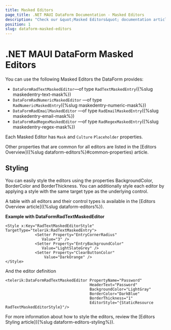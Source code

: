```yaml
---
title: Masked Editors
page_title: .NET MAUI DataForm Documentation - Masked Editors
description: "Check our &quot;Masked Editors&quot; documentation article for Telerik DataForm for .NET MAUI control."
position: 1
slug: dataform-masked-editors
---
```


# .NET MAUI DataForm Masked Editors

You can use the following Masked Editors the DataForm provides:

* `DataFormRadTextMaskedEditor`&mdash;of type `RadTextMaskedEntry`({%slug maskedentry-text-mask%})
* `DataFormRadNumericMaskedEditor` &mdash;of type `RadNumericMaskedEntry`({%slug maskedentry-numeric-mask%})
* `DataFormRadEmailMaskedEditor` &mdash;of type `RadEmailMaskedEntry`({%slug maskedentry-email-mask%})
* `DataFormRadRegexMaskedEditor` &mdash;of type `RadRegexMaskedEntry`({%slug maskedentry-regex-mask%})

Each Masked Editor has `Mask` and `Culture` `Placeholder` properties.

Other properties that are common for all editors are listed in the [Editors Overview]({%slug dataform-editors%}#common-properties) article.

## Styling 

You can easily style the editors using the properties BackgroundColor, BorderColor and BorderThickness. You can additionally style each editor by applying a style with the same target type as the underlying control.

A table with all editors and their control types is available in the [Editors Overview article]({%slug dataform-editors%}).

**Example with DataFormRadTextMaskedEditor**

```XAML
<Style x:Key="RadTextMaskedEditorStyle" TargetType="telerik:RadTextMaskedEntry">
             <Setter Property="EntryCornerRadius"
                Value="3" />
             <Setter Property="EntryBackgroundColor"
                Value="LightSlateGrey" />
             <Setter Property="ClearButtonColor"
                 Value="DarkOrange" />
</Style>
```

And the editor definition

```XAML
<telerik:DataFormRadTextMaskedEditor PropertyName="Password"
                                     HeaderText="Password"
                                     BackgroundColor="LightGray"
                                     BorderColor="DarkBlue"
                                     BorderThickness="1"
                                     EditorStyle="{StaticResource RadTextMaskedEditorStyle}"/>
```

For more information about how to style the editors, review the [Editors Styling article]({%slug dataform-editors-styling%}).